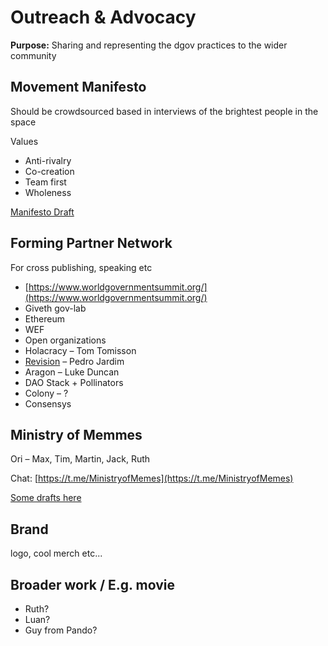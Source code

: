 # Outreach & Advocacy

**Purpose:** Sharing and representing the dgov practices to the wider community

## Movement Manifesto

Should be crowdsourced based in interviews of the brightest people in the space

Values

* Anti-rivalry
* Co-creation
* Team first
* Wholeness

[Manifesto Draft](../../research/foundation-thesis/)

## Forming Partner Network

For cross publishing, speaking etc

* [https://www.worldgovernmentsummit.org/](https://www.worldgovernmentsummit.org/)
* Giveth gov-lab
* Ethereum
* WEF
* Open organizations
* Holacracy – Tom Tomisson
* [Revision](https://revision.io/) – Pedro Jardim
* Aragon – Luke Duncan
* DAO Stack + Pollinators
* Colony – ?
* Consensys

## 

## Ministry of Memmes

Ori – Max, Tim, Martin, Jack, Ruth

Chat: [https://t.me/MinistryofMemes](https://t.me/MinistryofMemes)

[Some drafts here](../../how-to-contribute/memmes.md)

## Brand

logo, cool merch etc...

## Broader work / E.g. movie

* Ruth?
* Luan?
* Guy from Pando?

